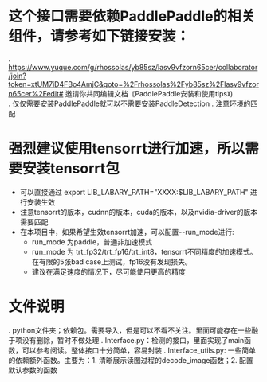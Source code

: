 # 这个接口需要依赖PaddlePaddle的相关组件，请参考如下链接安装：

. https://www.yuque.com/g/rhossolas/yb85sz/lasv9vfzorn65cer/collaborator/join?token=xtUM7iD4FBo4AmjC&goto=%2Frhossolas%2Fyb85sz%2Flasv9vfzorn65cer%2Fedit# 邀请你共同编辑文档《PaddlePaddle安装和使用tips》)    
. 仅仅需要安装PaddlePaddle就可以不需要安装PaddleDetection
. 注意环境的匹配

# 强烈建议使用tensorrt进行加速，所以需要安装tensorrt包

- 可以直接通过 export LIB_LABARY_PATH="XXXX:$LIB_LABARY_PATH" 进行安装生效    
- 注意tensorrt的版本，cudnn的版本，cuda的版本，以及nvidia-driver的版本需要匹配
- 在本项目中，如果希望生效tensorrt加速，可以配置--run_mode进行:
  - run_mode 为paddle，普通非加速模式
  - run_mode 为 trt_fp32/trt_fp16/trt_int8，tensorrt不同精度的加速模式。在有限的5张bad case上测试，fp16没有发现损失。
  - 建议在满足速度的情况下，尽可能使用更高的精度

# 文件说明

. python文件夹；依赖包。需要导入，但是可以不看不关注。里面可能存在一些融于项没有删除，暂时不做处理
. Interface.py：检测的接口，里面实现了main函数，可以参考阅读。整体接口十分简单，容易封装
. Interface_utils.py: 一些简单的依赖额外函数。主要为：1. 清晰展示读图过程的decode_image函数；2. 配置默认参数的函数
